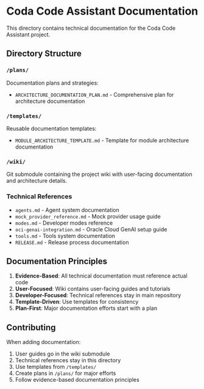 # Coda Code Assistant Documentation

This directory contains technical documentation for the Coda Code Assistant project.

## Directory Structure

### `/plans/`
Documentation plans and strategies:
- `ARCHITECTURE_DOCUMENTATION_PLAN.md` - Comprehensive plan for architecture documentation

### `/templates/`
Reusable documentation templates:
- `MODULE_ARCHITECTURE_TEMPLATE.md` - Template for module architecture documentation

### `/wiki/`
Git submodule containing the project wiki with user-facing documentation and architecture details.

### Technical References
- `agents.md` - Agent system documentation
- `mock_provider_reference.md` - Mock provider usage guide
- `modes.md` - Developer modes reference
- `oci-genai-integration.md` - Oracle Cloud GenAI setup guide
- `tools.md` - Tools system documentation
- `RELEASE.md` - Release process documentation

## Documentation Principles

1. **Evidence-Based**: All technical documentation must reference actual code
2. **User-Focused**: Wiki contains user-facing guides and tutorials
3. **Developer-Focused**: Technical references stay in main repository
4. **Template-Driven**: Use templates for consistency
5. **Plan-First**: Major documentation efforts start with a plan

## Contributing

When adding documentation:
1. User guides go in the wiki submodule
2. Technical references stay in this directory
3. Use templates from `/templates/`
4. Create plans in `/plans/` for major efforts
5. Follow evidence-based documentation principles